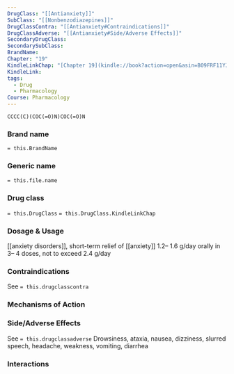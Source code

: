 ```yaml
---
DrugClass: "[[Antianxiety]]"
SubClass: "[[Nonbenzodiazepines]]"
DrugClassContra: "[[Antianxiety#Contraindications]]"
DrugClassAdverse: "[[Antianxiety#Side/Adverse Effects]]"
SecondaryDrugClass: 
SecondarySubClass: 
BrandName: 
Chapter: "19"
KindleLinkChap: "[Chapter 19](kindle://book?action=open&asin=B09FRF11YJ&location=10180)"
KindleLink: 
tags:
  - Drug
  - Pharmacology
Course: Pharmacology
---
```

```smiles
CCCC(C)(COC(=O)N)COC(=O)N
```

### Brand name
`= this.BrandName`
### Generic name
`= this.file.name`
### Drug class 
`= this.DrugClass`
	`= this.DrugClass.KindleLinkChap`

### Dosage & Usage
[[anxiety disorders]], short-term relief of [[anxiety]]
1.2– 1.6 g/day orally in 3– 4 doses, not to exceed 2.4 g/day

### Contraindications
See `= this.drugclasscontra`

### Mechanisms of Action

### Side/Adverse Effects
See `= this.drugclassadverse`
Drowsiness, ataxia, nausea, dizziness, slurred speech, headache, weakness, vomiting, diarrhea
### Interactions
